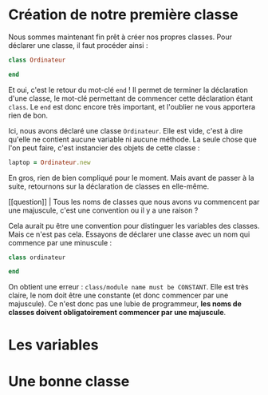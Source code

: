# Création de notre première classe

Nous sommes maintenant fin prêt à créer nos propres classes. Pour déclarer une classe, il faut procéder ainsi :

```ruby
class Ordinateur

end
```

Et oui, c'est le retour du mot-clé `end` ! Il permet de terminer la déclaration d'une classe, le mot-clé permettant de commencer cette déclaration étant `class`. Le `end` est donc encore très important, et l'oublier ne vous apportera rien de bon. 

Ici, nous avons déclaré une classe `Ordinateur`. Elle est vide, c'est à dire qu'elle ne contient aucune variable ni aucune méthode. La seule chose que l'on peut faire, c'est instancier des objets de cette classe :

```ruby
laptop = Ordinateur.new
```

En gros, rien de bien compliqué pour le moment. Mais avant de passer à la suite, retournons sur la déclaration de classes en elle-même.

[[question]]
| Tous les noms de classes que nous avons vu commencent par une majuscule, c'est une convention ou il y a une raison ?

Cela aurait pu être une convention pour distinguer les variables des classes. Mais ce n'est pas cela. Essayons de déclarer une classe avec un nom qui commence par une minuscule :

```ruby
class ordinateur

end
```

On obtient une erreur : `class/module name must be CONSTANT`. Elle est très claire, le nom doit être une constante (et donc commencer par une majuscule). Ce n'est donc pas une lubie de programmeur, **les noms de classes doivent obligatoirement commencer par une majuscule**.

# Les variables

# Une bonne classe
